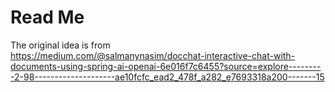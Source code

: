 # Read Me

The original idea is from  
https://medium.com/@salmanynasim/docchat-interactive-chat-with-documents-using-spring-ai-openai-6e016f7c6455?source=explore---------2-98--------------------ae10fcfc_ead2_478f_a282_e7693318a200-------15